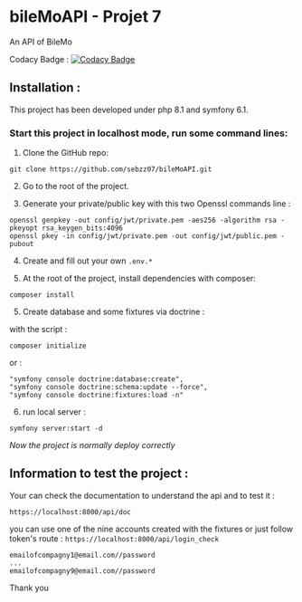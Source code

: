 # bileMoAPI - Projet 7
An API of BileMo

Codacy Badge :
[![Codacy Badge](https://app.codacy.com/project/badge/Grade/08e9decc08074a3687dcd40772a0d2cf)](https://www.codacy.com/gh/sebzz07/bileMoAPI/dashboard?utm_source=github.com&amp;utm_medium=referral&amp;utm_content=sebzz07/bileMoAPI&amp;utm_campaign=Badge_Grade)
## Installation :

This project has been developed under php 8.1 and symfony 6.1.

### Start this project in localhost mode, run some command lines:


1. Clone the GitHub repo:

```git clone https://github.com/sebzz07/bileMoAPI.git```

2. Go to the root of the project.

3. Generate your private/public key with this two Openssl commands line : 

```
openssl genpkey -out config/jwt/private.pem -aes256 -algorithm rsa -pkeyopt rsa_keygen_bits:4096
openssl pkey -in config/jwt/private.pem -out config/jwt/public.pem -pubout
```

4. Create and fill out your own ```.env.*```

5. At the root of the project, install dependencies with composer:

```composer install```

5. Create database and some fixtures via doctrine :

with the script :

```composer initialize```

or : 
```
"symfony console doctrine:database:create",
"symfony console doctrine:schema:update --force",
"symfony console doctrine:fixtures:load -n"
```

6. run local server :

````symfony server:start -d````

*Now the project is normally deploy correctly*


## Information to test the project :

Your can check the documentation to understand the api and to test it : 

```https://localhost:8000/api/doc```

you can use one of the nine accounts created with the fixtures or just 
follow token's route : ```https://localhost:8000/api/login_check```

```
emailofcompagny1@email.com//password
...
emailofcompagny9@email.com//password
```

Thank you

